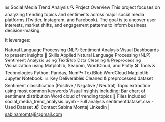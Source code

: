 📊 Social Media Trend Analysis
🔍 Project Overview
This project focuses on analyzing trending topics and sentiments across major social media platforms (Twitter, Instagram, and Facebook). The goal is to uncover user interests, market shifts, and engagement patterns to inform business decision-making.

It leverages:

Natural Language Processing (NLP)
Sentiment Analysis
Visual Dashboards to present insights
🧠 Skills Applied
Natural Language Processing (NLP)
Sentiment Analysis using TextBlob
Data Cleaning & Preprocessing
Visualization using Matplotlib, Seaborn, WordCloud, and Plotly
🛠 Tools & Technologies
Python:
Pandas, NumPy
TextBlob
WordCloud
Matplotlib
Jupyter Notebook.
📊 Key Deliverables
Cleaned & preprocessed dataset
Sentiment classification (Positive / Negative / Neutral)
Topic extraction using most common keywords
Visual insights including:
Bar chart of sentiment distribution
Word cloud of trending topics
📁 Files Included
social_media_trend_analysis.ipynb - Full analysis
sentimentdataset.csv - Used Dataset
📬 Contact
Sabina Momtaj
LinkedIn | sabinamomtaj8@gmail.com
